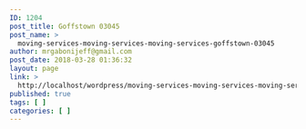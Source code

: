 ```yaml
---
ID: 1204
post_title: Goffstown 03045
post_name: >
  moving-services-moving-services-moving-services-goffstown-03045
author: mrgabonijeff@gmail.com
post_date: 2018-03-28 01:36:32
layout: page
link: >
  http://localhost/wordpress/moving-services-moving-services-moving-services-goffstown-03045/
published: true
tags: [ ]
categories: [ ]
---
```

